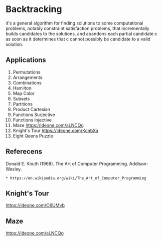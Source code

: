 # Backtracking

  it's a general algorithm for finding solutions to some computational problems, notably constraint satisfaction problems, that
  incrementally builds candidates to the solutions, and abandons each partial candidate c as soon as it determines that c cannot
  possibly be candidate to a valid solution.

## Applications

1.  Permutations
2.  Arrangements
3.  Combinations
4.  Hamilton
5.  Map Color
6.  Subsets
7.  Partitions
8.  Product Cartesian
9.  Functions Surjective
10. Functions Injective
11. Maze https://ideone.com/aLNCQg
12. Knight's Tour https://ideone.com/KcnbXq
13. Eight Qeens Puzzle

## Referecens

   Donald E. Knuth (1968). The Art of Computer Programming. Addison-Wesley.

    * https://en.wikipedia.org/wiki/The_Art_of_Computer_Programming 

## Knight's Tour

https://ideone.com/O6UMvb

## Maze

https://ideone.com/aLNCQg
